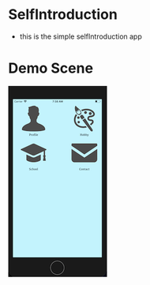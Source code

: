 # SelfIntroduction
- this is the simple selfIntroduction app

# Demo Scene

![Img](SelfIntroduction/image/ex01.png)
